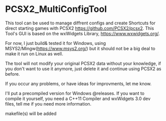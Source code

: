 # PCSX2_MultiConfigTool

This tool can be used to manage diffrent configs and create Shortcuts for direct starting games with PCSX2 https://github.com/PCSX2/pcsx2.
This Tool's GUI is based on the wxWidgets Library, https://www.wxwidgets.org/.

For now, I just build& tested it for Windows, using MSYS2/Mingw(https://www.msys2.org/) but it should not be a big deal to make it run on Linux as well.

The tool will not modify your original PCSX2 data without your knowledge, if you don't want to use it anymore, just delete it and continue using PCSX2 as before.

If you occur any problems, or have ideas for improvments, let me know.

I'll put a precompiled version for Windows @releases. If you want to compile it yourself, you need a C++11 Compiler and wxWidgets 3.0 dev files, tell me if you need more information.

makefile(s) will be added
